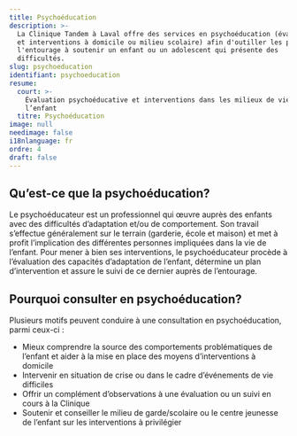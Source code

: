 ```yaml
---
title: Psychoéducation
description: >-
  La Clinique Tandem à Laval offre des services en psychoéducation (évaluation
  et interventions à domicile ou milieu scolaire) afin d'outiller les parents et
  l'entourage à soutenir un enfant ou un adolescent qui présente des
  difficultés.
slug: psychoeducation
identifiant: psychoeducation
resume:
  court: >-
    Évaluation psychoéducative et interventions dans les milieux de vie de
    l’enfant
  titre: Psychoéducation
image: null
needimage: false
i18nlanguage: fr
ordre: 4
draft: false
---
```

## Qu’est-ce que la psychoéducation?

Le psychoéducateur est un professionnel qui œuvre
auprès des enfants avec des difficultés d’adaptation et/ou de comportement. Son
travail s’effectue généralement sur le terrain (garderie, école et maison) et
met à profit l’implication des différentes personnes impliquées dans la vie de
l’enfant. Pour mener à bien ses interventions, le psychoéducateur procède à
l’évaluation des capacités d’adaptation de l’enfant, détermine un plan
d’intervention et assure le suivi de ce dernier auprès de l’entourage.

## Pourquoi consulter en psychoéducation?

Plusieurs motifs peuvent conduire à une
consultation en psychoéducation, parmi ceux-ci :

* Mieux comprendre la source des comportements
  problématiques de l’enfant et aider à la mise en place des moyens d’interventions à
  domicile
* Intervenir en situation de crise ou dans le cadre
  d’événements de vie difficiles
* Offrir un complément d’observations à une évaluation
  ou un suivi en cours à la Clinique
* Soutenir et conseiller le milieu de garde/scolaire ou  le centre jeunesse de l’enfant sur les interventions à privilégier
